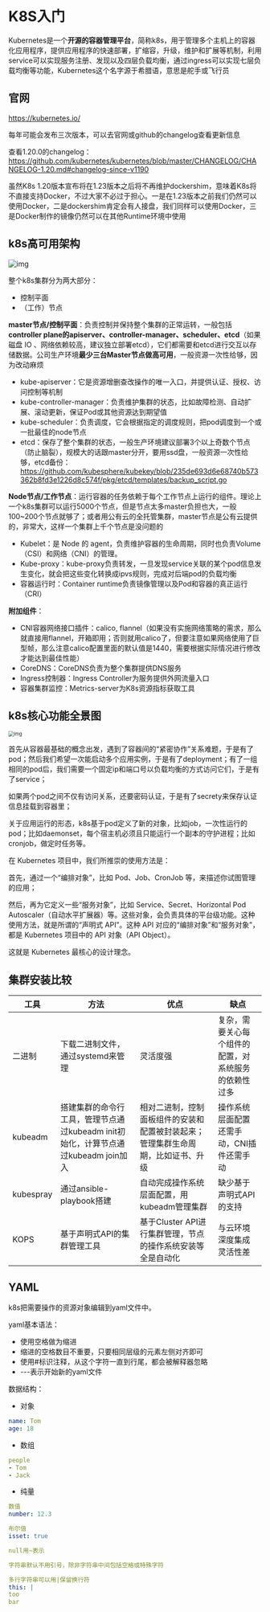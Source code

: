 # K8S入门

Kubernetes是一个**开源的容器管理平台**，简称k8s，用于管理多个主机上的容器化应用程序，提供应用程序的快速部署，扩缩容，升级，维护和扩展等机制，利用service可以实现服务注册、发现以及四层负载均衡，通过ingress可以实现七层负载均衡等功能，Kubernetes这个名字源于希腊语，意思是舵手或飞行员

## 官网

https://kubernetes.io/

每年可能会发布三次版本，可以去官网或github的changelog查看更新信息

查看1.20.0的changelog：https://github.com/kubernetes/kubernetes/blob/master/CHANGELOG/CHANGELOG-1.20.md#changelog-since-v1190

虽然K8s 1.20版本宣布将在1.23版本之后将不再维护dockershim，意味着K8s将不直接支持Docker，不过大家不必过于担心。一是在1.23版本之前我们仍然可以使用Docker，二是dockershim肯定会有人接盘，我们同样可以使用Docker，三是Docker制作的镜像仍然可以在其他Runtime环境中使用

## k8s高可用架构

![img](https://gitee.com/c_honghui/picture/raw/master/img/20220307145849.png)


整个k8s集群分为两大部分：

- 控制平面
- （工作）节点

**master节点/控制平面**：负责控制并保持整个集群的正常运转，一般包括**controller plane的apiserver、controller-manager、scheduler、etcd**（如果磁盘 IO 、网络依赖较高，建议独立部署etcd），它们都需要和etcd进行交互以存储数据。公司生产环境**最少三台Master节点做高可用**，一般资源一次性给够，因为改动麻烦

- kube-apiserver：它是资源增删查改操作的唯一入口，并提供认证、授权、访问控制等机制
- kube-controller-manager：负责维护集群的状态，比如故障检测、自动扩展、滚动更新，保证Pod或其他资源达到期望值
- kube-scheduler：负责调度，它会根据指定的调度规则，把pod调度到一个或一批最佳的node节点
- etcd：保存了整个集群的状态，一般生产环境建议部署3个以上奇数个节点（防止脑裂），规模大的话跟master分开，要用ssd盘，一般资源一次性给够，etcd备份：https://github.com/kubesphere/kubekey/blob/235de693d6e68740b573362b8fd3e1226d8c574f/pkg/etcd/templates/backup_script.go

**Node节点/工作节点**：运行容器的任务依赖于每个工作节点上运行的组件。理论上一个k8s集群可以运行5000个节点，但是节点太多master负担也大，一般100~200个节点就够了；或者用公有云的全托管集群，master节点是公有云提供的，非常大，这样一个集群上千个节点是没问题的

- Kubelet：是 Node 的 agent，负责维护容器的生命周期，同时也负责Volume（CSI）和网络（CNI）的管理。
- Kube-proxy：kube-proxy负责转发，一旦发现service关联的某个pod信息发生变化，就会把这些变化转换成ipvs规则，完成对后端pod的负载均衡
- 容器运行时：Container runtime负责镜像管理以及Pod和容器的真正运行（CRI）

**附加组件**：

- CNI容器网络接口插件：calico, flannel（如果没有实施网络策略的需求，那么就直接用flannel，开箱即用；否则就用calico了，但要注意如果网络使用了巨型帧，那么注意calico配置里面的默认值是1440，需要根据实际情况进行修改才能达到最佳性能）
- CoreDNS：CoreDNS负责为整个集群提供DNS服务
- Ingress控制器：Ingress Controller为服务提供外网流量入口
- 容器集群监控：Metrics-server为K8s资源指标获取工具

## k8s核心功能全景图

<img src="https://gitee.com/c_honghui/picture/raw/master/img/20220323161914.webp" alt="img" style="zoom:67%;" />

首先从容器最基础的概念出发，遇到了容器间的“紧密协作”关系难题，于是有了pod；然后我们希望一次能启动多个应用实例，于是有了deployment；有了一组相同的pod后，我们需要一个固定ip和端口号以负载均衡的方式访问它们，于是有了service；

如果两个pod之间不仅有访问关系，还要密码认证，于是有了secrety来保存认证信息挂载到容器里；

关于应用运行的形态，k8s基于pod定义了新的对象，比如job，一次性运行的pod；比如daemonset，每个宿主机必须且只能运行一个副本的守护进程；比如cronjob，做定时任务等。

在 Kubernetes 项目中，我们所推崇的使用方法是：

首先，通过一个“编排对象”，比如 Pod、Job、CronJob 等，来描述你试图管理的应用；

然后，再为它定义一些“服务对象”，比如 Service、Secret、Horizontal Pod Autoscaler（自动水平扩展器）等。这些对象，会负责具体的平台级功能。这种使用方法，就是所谓的“声明式 API”。这种 API 对应的“编排对象”和“服务对象”，都是 Kubernetes 项目中的 API 对象（API Object）。

这就是 Kubernetes 最核心的设计理念。

## 集群安装比较

| 工具      | 方法                                                         | 优点                                                         | 缺点                                                 |
| --------- | ------------------------------------------------------------ | ------------------------------------------------------------ | ---------------------------------------------------- |
| 二进制    | 下载二进制文件，通过systemd来管理                            | 灵活度强                                                     | 复杂，需要关心每个组件的配置，对系统服务的依赖性过多 |
| kubeadm   | 搭建集群的命令行工具，管理节点通过kubeadm init初始化，计算节点通过kubeadm join加入 | 相对二进制，控制面板组件的安装和配置被封装起来；管理集群生命周期，比如证书、升级 | 操作系统层面配置还需手动，CNI插件还需手动            |
| kubespray | 通过ansible-playbook搭建                                     | 自动完成操作系统层面配置，用kubeadm管理集群                  | 缺少基于声明式API的支持                              |
| KOPS      | 基于声明式API的集群管理工具                                  | 基于Cluster API进行集群管理，节点的操作系统安装等全是自动化  | 与云环境深度集成灵活性差                             |

## YAML

k8s把需要操作的资源对象编辑到yaml文件中。

yaml基本语法：

- 使用空格做为缩进
- 缩进的空格数目不重要，只要相同层级的元素左侧对齐即可
- 使用#标识注释，从这个字符一直到行尾，都会被解释器忽略
- ---表示开始新的yaml文件

数据结构：

- 对象

```yaml
name: Tom
age: 18
```

- 数组

```yaml
people
- Tom
- Jack
```

- 纯量

```yaml
数值
number: 12.3

布尔值
isset: true

null用~表示

字符串默认不用引号，除非字符串中间包括空格或特殊字符

多行字符串可以用|保留换行符
this: |
too
bar
```


